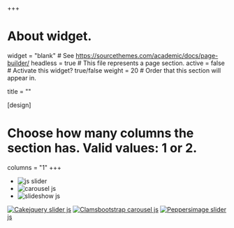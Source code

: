 +++
# About widget.
widget = "blank"  # See https://sourcethemes.com/academic/docs/page-builder/
headless = true  # This file represents a page section.
active = false  # Activate this widget? true/false
weight = 20  # Order that this section will appear in.

title = ""

[design]
  # Choose how many columns the section has. Valid values: 1 or 2.
  columns = "1"
+++

<html>

<head>

<!-- Start WOW Slider.com HEAD section -->
<link rel="stylesheet" type="text/css" href="engine1/style.css" />
<script type="text/javascript" src="engine1/jquery.js"></script>
<!-- End WOW Slider.com HEAD section -->
  
</head>

<body>

<!-- Start WOWSlider.com BODY section --> <!-- add to the <body> of your page -->
<div id="wowslider-container1">
<div class="ws_images"><ul>
	<li><img src="img/dog_1.jpg" alt="js slider" title="Cake" id="wows1_0"/></li>
	<li><img src="img/dog_2.jpg" alt=" carousel js" title="Clams" id="wows1_1"/></li>
	<li><img src="img/dog_3.jpg" alt="slideshow js" title="Peppers" id="wows1_2"/></li>
</ul></div>
<div class="ws_bullets"><div>
	<a href="#" title="Cake"><span><img src="img/dog_1.jpg" alt="Cake"/>jquery slider js</span></a>
	<a href="#" title="Clams"><span><img src="img/dog_2.jpg" alt="Clams"/>bootstrap carousel js</span></a>
	<a href="#" title="Peppers"><span><img src="img/dog_3.jpg" alt="Peppers"/>image slider js</span></a>
</div></div>
<div class="ws_shadow"></div>
</div>	
<!-- End WOWSlider.com BODY section -->

<script type="text/javascript" src="engine1/wowslider.js"></script>
<script type="text/javascript" src="engine1/script.js"></script>        <!-- End

</body>
</html>
